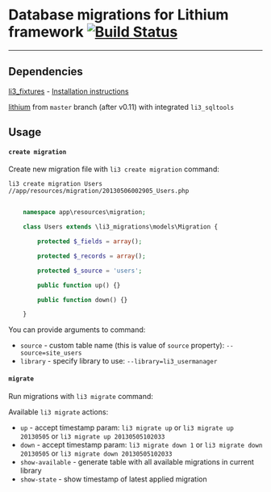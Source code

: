 # Database migrations for Lithium framework [![Build Status](https://travis-ci.org/djordje/li3_migrations.png?branch=master)](https://travis-ci.org/djordje/li3_migrations)

---

## Dependencies

[li3_fixtures](https://github.com/UnionOfRAD/li3_fixtures) - [Installation instructions](https://github.com/UnionOfRAD/li3_fixtures#readme)

[lithium](https://github.com/UnionOfRAD/lithium) from `master` branch (after v0.11) with integrated `li3_sqltools`

## Usage

#### `create migration`

Create new migration file with `li3 create migration` command:

	li3 create migration Users
	//app/resources/migration/20130506002905_Users.php


```php

	namespace app\resources\migration;

	class Users extends \li3_migrations\models\Migration {

		protected $_fields = array();

		protected $_records = array();

		protected $_source = 'users';

		public function up() {}

		public function down() {}

	}

```

You can provide arguments to command:

* `source` - custom table name (this is value of `source` property): `--source=site_users`
* `library` - specify library to use: `--library=li3_usermanager`

#### `migrate`

Run migrations with `li3 migrate` command:

Available `li3 migrate` actions:

* `up` - accept timestamp param: `li3 migrate up` or `li3 migrate up 20130505` or  `li3 migrate up 20130505102033`
* `down` - accept timestamp param: `li3 migrate down 1` or `li3 migrate down 20130505` or  `li3 migrate down 20130505102033`
* `show-available` - generate table with all available migrations in current library
* `show-state` - show timestamp of latest applied migration